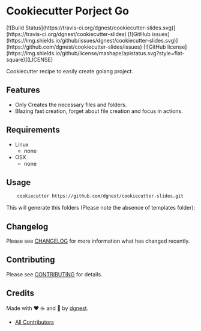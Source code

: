 # Cookiecutter Porject Go

<span class="badges" align="center">
[![Build Status](https://travis-ci.org/dgnest/cookiecutter-slides.svg)](https://travis-ci.org/dgnest/cookiecutter-slides)
[![GitHub issues](https://img.shields.io/github/issues/dgnest/cookiecutter-slides.svg)](https://github.com/dgnest/cookiecutter-slides/issues)
[![GitHub license](https://img.shields.io/github/license/mashape/apistatus.svg?style=flat-square)](LICENSE)
</span>

Cookiecutter recipe to easily create golang project.

## Features

  * Only Creates the necessary files and folders.
  * Blazing fast creation, forget about file creation and focus in actions.


## Requirements

 - Linux
   - none
 - OSX
   - none

## Usage

```bash
    cookiecutter https://github.com/dgnest/cookiecutter-slides.git
```

This will generate this folders (Please note the absence of templates folder):


## Changelog

Please see [CHANGELOG](CHANGELOG.md) for more information what has changed recently.

## Contributing

Please see [CONTRIBUTING](CONTRIBUTING.md) for details.

## Credits

Made with :heart: ️:coffee:️ and :pizza: by [dgnest][link-company].

- [All Contributors][link-contributors]

<!-- Other -->

[link-cookiecutter]: https://www.cookiecutter.com
[link-contributors]: AUTHORS
[link-company]: https://github.com/dgnest
[link-luis]: https://github.com/luismayta
